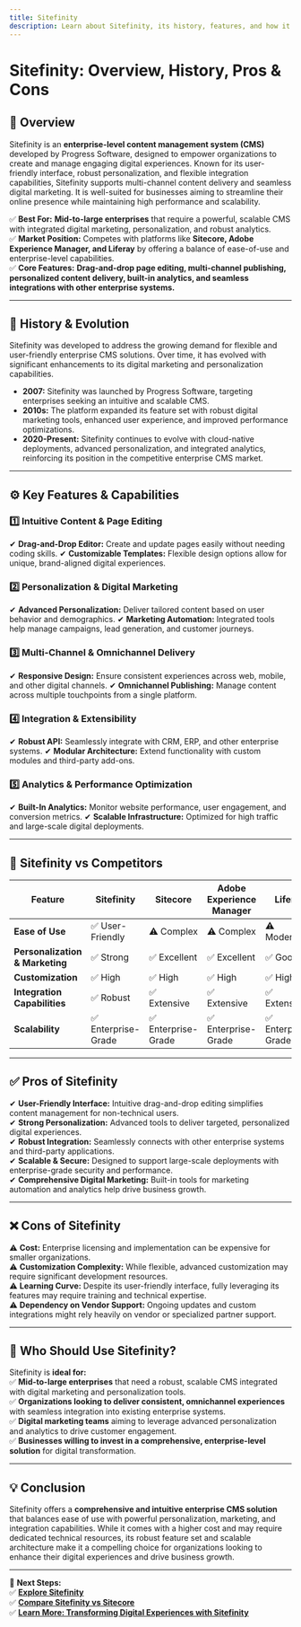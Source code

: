 ```yaml
---
title: Sitefinity
description: Learn about Sitefinity, its history, features, and how it compares to other enterprise CMS platforms.
---
```


# **Sitefinity: Overview, History, Pros & Cons**

## **📌 Overview**  
Sitefinity is an **enterprise-level content management system (CMS)** developed by Progress Software, designed to empower organizations to create and manage engaging digital experiences. Known for its user-friendly interface, robust personalization, and flexible integration capabilities, Sitefinity supports multi-channel content delivery and seamless digital marketing. It is well-suited for businesses aiming to streamline their online presence while maintaining high performance and scalability.

✅ **Best For:** **Mid-to-large enterprises** that require a powerful, scalable CMS with integrated digital marketing, personalization, and robust analytics.  
✅ **Market Position:** Competes with platforms like **Sitecore, Adobe Experience Manager, and Liferay** by offering a balance of ease-of-use and enterprise-level capabilities.  
✅ **Core Features:** **Drag-and-drop page editing, multi-channel publishing, personalized content delivery, built-in analytics, and seamless integrations with other enterprise systems.**

---

## **📜 History & Evolution**  
Sitefinity was developed to address the growing demand for flexible and user-friendly enterprise CMS solutions. Over time, it has evolved with significant enhancements to its digital marketing and personalization capabilities.

- **2007:** Sitefinity was launched by Progress Software, targeting enterprises seeking an intuitive and scalable CMS.
- **2010s:** The platform expanded its feature set with robust digital marketing tools, enhanced user experience, and improved performance optimizations.
- **2020-Present:** Sitefinity continues to evolve with cloud-native deployments, advanced personalization, and integrated analytics, reinforcing its position in the competitive enterprise CMS market.

---

## **⚙️ Key Features & Capabilities**

### **1️⃣ Intuitive Content & Page Editing**
✔ **Drag-and-Drop Editor:** Create and update pages easily without needing coding skills.
✔ **Customizable Templates:** Flexible design options allow for unique, brand-aligned digital experiences.

### **2️⃣ Personalization & Digital Marketing**
✔ **Advanced Personalization:** Deliver tailored content based on user behavior and demographics.
✔ **Marketing Automation:** Integrated tools help manage campaigns, lead generation, and customer journeys.

### **3️⃣ Multi-Channel & Omnichannel Delivery**
✔ **Responsive Design:** Ensure consistent experiences across web, mobile, and other digital channels.
✔ **Omnichannel Publishing:** Manage content across multiple touchpoints from a single platform.

### **4️⃣ Integration & Extensibility**
✔ **Robust API:** Seamlessly integrate with CRM, ERP, and other enterprise systems.
✔ **Modular Architecture:** Extend functionality with custom modules and third-party add-ons.

### **5️⃣ Analytics & Performance Optimization**
✔ **Built-In Analytics:** Monitor website performance, user engagement, and conversion metrics.
✔ **Scalable Infrastructure:** Optimized for high traffic and large-scale digital deployments.

---

## **🔄 Sitefinity vs Competitors**

| Feature                         | Sitefinity           | Sitecore            | Adobe Experience Manager | Liferay            |
|---------------------------------|----------------------|---------------------|--------------------------|--------------------|
| **Ease of Use**                 | ✅ User-Friendly     | ⚠ Complex          | ⚠ Complex               | ⚠ Moderate        |
| **Personalization & Marketing** | ✅ Strong            | ✅ Excellent        | ✅ Excellent             | ✅ Good           |
| **Customization**               | ✅ High              | ✅ High             | ✅ High                 | ✅ High           |
| **Integration Capabilities**    | ✅ Robust            | ✅ Extensive        | ✅ Extensive            | ✅ Extensive      |
| **Scalability**                 | ✅ Enterprise-Grade  | ✅ Enterprise-Grade | ✅ Enterprise-Grade     | ✅ Enterprise-Grade|

---

## **✅ Pros of Sitefinity**
✔ **User-Friendly Interface:** Intuitive drag-and-drop editing simplifies content management for non-technical users.  
✔ **Strong Personalization:** Advanced tools to deliver targeted, personalized digital experiences.  
✔ **Robust Integration:** Seamlessly connects with other enterprise systems and third-party applications.  
✔ **Scalable & Secure:** Designed to support large-scale deployments with enterprise-grade security and performance.  
✔ **Comprehensive Digital Marketing:** Built-in tools for marketing automation and analytics help drive business growth.

---

## **❌ Cons of Sitefinity**
⚠ **Cost:** Enterprise licensing and implementation can be expensive for smaller organizations.  
⚠ **Customization Complexity:** While flexible, advanced customization may require significant development resources.  
⚠ **Learning Curve:** Despite its user-friendly interface, fully leveraging its features may require training and technical expertise.  
⚠ **Dependency on Vendor Support:** Ongoing updates and custom integrations might rely heavily on vendor or specialized partner support.

---

## **🎯 Who Should Use Sitefinity?**
Sitefinity is **ideal for:**  
✅ **Mid-to-large enterprises** that need a robust, scalable CMS integrated with digital marketing and personalization tools.  
✅ **Organizations looking to deliver consistent, omnichannel experiences** with seamless integration into existing enterprise systems.  
✅ **Digital marketing teams** aiming to leverage advanced personalization and analytics to drive customer engagement.  
✅ **Businesses willing to invest in a comprehensive, enterprise-level solution** for digital transformation.

---

## **💡 Conclusion**  
Sitefinity offers a **comprehensive and intuitive enterprise CMS solution** that balances ease of use with powerful personalization, marketing, and integration capabilities. While it comes with a higher cost and may require dedicated technical resources, its robust feature set and scalable architecture make it a compelling choice for organizations looking to enhance their digital experiences and drive business growth.

---

🚀 **Next Steps:**  
✅ **[Explore Sitefinity](https://www.progress.com/sitefinity-cms)**  
✅ **[Compare Sitefinity vs Sitecore](#)**  
✅ **[Learn More: Transforming Digital Experiences with Sitefinity](#)**
